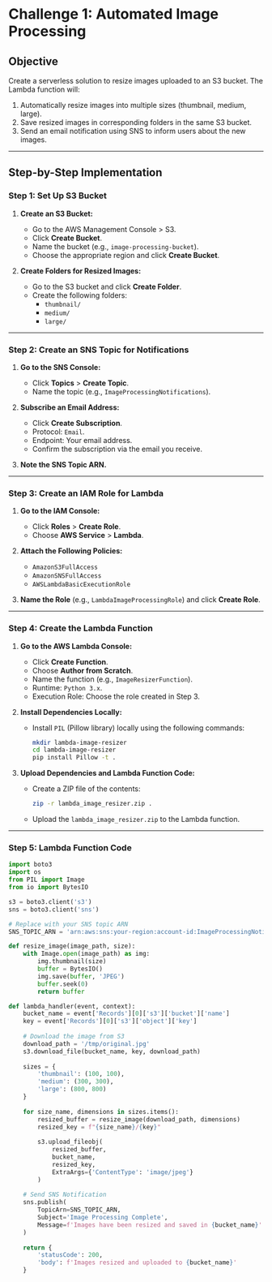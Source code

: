 # Challenge 1: Automated Image Processing

## **Objective**  
Create a serverless solution to resize images uploaded to an S3 bucket. The Lambda function will:  
1. Automatically resize images into multiple sizes (thumbnail, medium, large).  
2. Save resized images in corresponding folders in the same S3 bucket.  
3. Send an email notification using SNS to inform users about the new images.

---

## **Step-by-Step Implementation**

### **Step 1: Set Up S3 Bucket**

1. **Create an S3 Bucket:**
   - Go to the AWS Management Console > S3.
   - Click **Create Bucket**.
   - Name the bucket (e.g., `image-processing-bucket`).
   - Choose the appropriate region and click **Create Bucket**.

2. **Create Folders for Resized Images:**
   - Go to the S3 bucket and click **Create Folder**.
   - Create the following folders:
     - `thumbnail/`
     - `medium/`
     - `large/`

---

### **Step 2: Create an SNS Topic for Notifications**

1. **Go to the SNS Console:**
   - Click **Topics** > **Create Topic**.
   - Name the topic (e.g., `ImageProcessingNotifications`).

2. **Subscribe an Email Address:**
   - Click **Create Subscription**.
   - Protocol: `Email`.
   - Endpoint: Your email address.
   - Confirm the subscription via the email you receive.

3. **Note the SNS Topic ARN.**

---

### **Step 3: Create an IAM Role for Lambda**

1. **Go to the IAM Console:**
   - Click **Roles** > **Create Role**.
   - Choose **AWS Service** > **Lambda**.

2. **Attach the Following Policies:**
   - `AmazonS3FullAccess`
   - `AmazonSNSFullAccess`
   - `AWSLambdaBasicExecutionRole`

3. **Name the Role** (e.g., `LambdaImageProcessingRole`) and click **Create Role**.

---

### **Step 4: Create the Lambda Function**

1. **Go to the AWS Lambda Console:**
   - Click **Create Function**.
   - Choose **Author from Scratch**.
   - Name the function (e.g., `ImageResizerFunction`).
   - Runtime: `Python 3.x`.
   - Execution Role: Choose the role created in Step 3.

2. **Install Dependencies Locally:**
   - Install `PIL` (Pillow library) locally using the following commands:
     ```bash
     mkdir lambda-image-resizer
     cd lambda-image-resizer
     pip install Pillow -t .
     ```

3. **Upload Dependencies and Lambda Function Code:**
   - Create a ZIP file of the contents:
     ```bash
     zip -r lambda_image_resizer.zip .
     ```
   - Upload the `lambda_image_resizer.zip` to the Lambda function.

---

### **Step 5: Lambda Function Code**

```python
import boto3
import os
from PIL import Image
from io import BytesIO

s3 = boto3.client('s3')
sns = boto3.client('sns')

# Replace with your SNS topic ARN
SNS_TOPIC_ARN = 'arn:aws:sns:your-region:account-id:ImageProcessingNotifications'

def resize_image(image_path, size):
    with Image.open(image_path) as img:
        img.thumbnail(size)
        buffer = BytesIO()
        img.save(buffer, 'JPEG')
        buffer.seek(0)
        return buffer

def lambda_handler(event, context):
    bucket_name = event['Records'][0]['s3']['bucket']['name']
    key = event['Records'][0]['s3']['object']['key']
    
    # Download the image from S3
    download_path = '/tmp/original.jpg'
    s3.download_file(bucket_name, key, download_path)
    
    sizes = {
        'thumbnail': (100, 100),
        'medium': (300, 300),
        'large': (800, 800)
    }
    
    for size_name, dimensions in sizes.items():
        resized_buffer = resize_image(download_path, dimensions)
        resized_key = f"{size_name}/{key}"
        
        s3.upload_fileobj(
            resized_buffer,
            bucket_name,
            resized_key,
            ExtraArgs={'ContentType': 'image/jpeg'}
        )
    
    # Send SNS Notification
    sns.publish(
        TopicArn=SNS_TOPIC_ARN,
        Subject='Image Processing Complete',
        Message=f'Images have been resized and saved in {bucket_name}'
    )
    
    return {
        'statusCode': 200,
        'body': f'Images resized and uploaded to {bucket_name}'
    }
